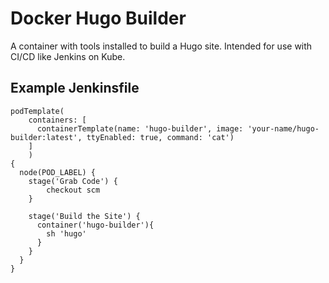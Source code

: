 # Docker Hugo Builder
A container with tools installed to build a Hugo site. Intended for use with CI/CD like Jenkins on Kube.

## Example Jenkinsfile
```
podTemplate(
    containers: [
      containerTemplate(name: 'hugo-builder', image: 'your-name/hugo-builder:latest', ttyEnabled: true, command: 'cat')
    ]
    )
{
  node(POD_LABEL) {
    stage('Grab Code') {
        checkout scm
    }

    stage('Build the Site') {
      container('hugo-builder'){
        sh 'hugo'
      }
    }
  }
}
```
